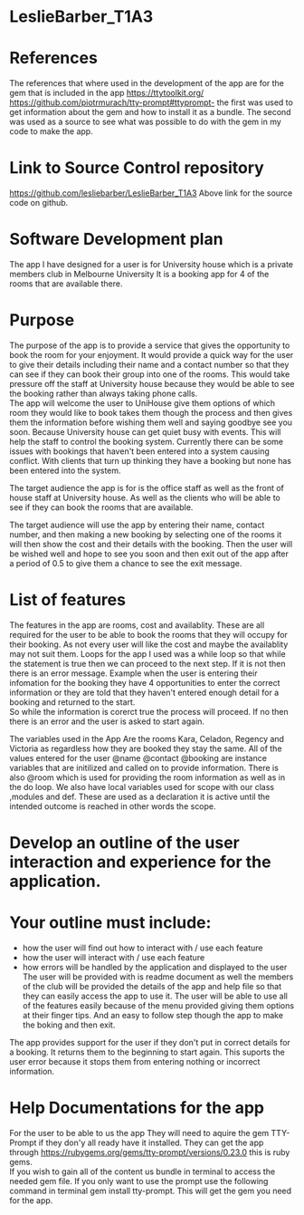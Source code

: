 # LeslieBarber_T1A3

# References
The references that where used in the development of the app are for the gem that is included in the app 
https://ttytoolkit.org/
https://github.com/piotrmurach/tty-prompt#ttyprompt- 
the first was used to get information about the gem and how to install it as a bundle.  The second was used as a source to see what was possible to do with the gem in my code to make the app.

# Link to Source Control repository
https://github.com/lesliebarber/LeslieBarber_T1A3
Above link for the source code on github.

#  Software Development plan 
The app I have designed for a user is for University house which is a private members club in Melbourne University It is a booking app for 4 of the rooms that are available there.
#  Purpose
The purpose of the app is to provide a service that gives the opportunity to book the room for your enjoyment. It would provide a quick way for the user to give their details including their name and a contact number so that they can see if they can book their group into one of the rooms.  This would take pressure off the staff at University house because they would be able to see the booking rather than always taking phone calls.  
The app will welcome the user to UniHouse give them options of which room they would like to book takes them though the process and then gives them the information before wishing them well and saying goodbye see you soon.
Because University house can get quiet busy with events. This will help the staff to control the booking system.  Currently there can be some issues with bookings that haven't been entered into a system causing conflict. With clients that turn up thinking they have a booking but none has been entered into the system.

The target audience the app is for is the office staff as well as the front of house staff at University house.  As well as the clients who will be able to see if they can book the rooms that are available.

The target audience will use the app by entering their name, contact number, and then making a new booking by selecting one of the rooms it will then show the cost and their details with the booking.  Then the user will be wished well and hope to see you soon and then exit out of the app after a period of 0.5 to give them a chance to see the exit message.

# List of features
The features in the app are 
rooms, cost and availablity.
These are all required for the user to be able to book the rooms that they will occupy for their booking.
As not every user will like the cost and maybe the availablity may not suit them.
Loops for the app I used was a while loop so that while the statement is true then we can proceed to the next step.  If it is not then there is an error message.  Example  when the user is entering their infomation for the booking they have 4 opportunities to enter the correct information or they are told that they haven't entered enough detail for a booking and returned to the start.  
So while the information is corerct true the process will proceed.  If no then there is an error and the user is asked to start again.

The variables used in the App Are the rooms Kara, Celadon, Regency and Victoria as regardless how they are booked they stay the same.
All of the values entered for the user @name @contact @booking are instance variables that are initilized and called on to provide information.  There is also @room which is used for providing the room information as well as in the do loop.
We also have local variables used for scope with our class ,modules and def.  These are used as a declaration it is active until the intended outcome is reached in other words the scope.

# Develop an outline of the user interaction and experience for the application.
# Your outline must include:
- how the user will find out how to interact with / use each feature
- how the user will interact with / use each feature
- how errors will be handled by the application and displayed to the user
The user will be provided with is readme document as well the members of the club will be provided the details of the app and help file so that they can easily access the app to use it.
The user will be able to use all of the features easily because of the menu provided giving them options at their finger tips.  And an easy to follow step though the app to make the boking and then exit.

The app provides support for the user if they don't put in correct details for a booking. It returns them to the beginning to start again.  This suports the user error because it stops them from entering nothing or incorrect information.

# Help Documentations for the app

For the user to be able to us the app They will need to aquire the gem TTY-Prompt if they don'y all ready have it installed.
They can get the app through 
https://rubygems.org/gems/tty-prompt/versions/0.23.0
this is ruby gems.  
If you wish to gain all of the content us bundle in terminal to access the needed gem file.
If you only want to use the prompt use the following command in terminal
gem install tty-prompt.  This will get the gem you need for the app.
 










